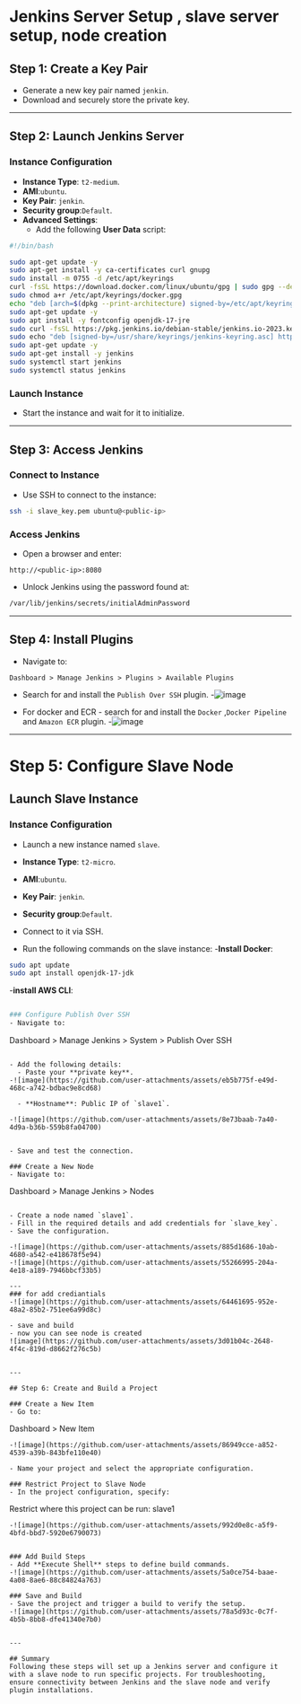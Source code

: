 # Jenkins Server Setup , slave server setup, node creation

## Step 1: Create a Key Pair
- Generate a new key pair named `jenkin`.
- Download and securely store the private key.

---

## Step 2: Launch Jenkins Server

### Instance Configuration
- **Instance Type**: `t2-medium`.
- **AMI**:`ubuntu`.
- **Key Pair**: `jenkin`.
- **Security group**:`Default`.
- **Advanced Settings**:
  - Add the following **User Data** script:

```bash
#!/bin/bash

sudo apt-get update -y
sudo apt-get install -y ca-certificates curl gnupg
sudo install -m 0755 -d /etc/apt/keyrings
curl -fsSL https://download.docker.com/linux/ubuntu/gpg | sudo gpg --dearmor -o /etc/apt/keyrings/docker.gpg
sudo chmod a+r /etc/apt/keyrings/docker.gpg
echo "deb [arch=$(dpkg --print-architecture) signed-by=/etc/apt/keyrings/docker.gpg] https://download.docker.com/linux/ubuntu $(. /etc/os-release && echo $VERSION_CODENAME) stable" | sudo tee /etc/apt/sources.list.d/docker.list > /dev/null
sudo apt-get update -y
sudo apt install -y fontconfig openjdk-17-jre
sudo curl -fsSL https://pkg.jenkins.io/debian-stable/jenkins.io-2023.key | sudo tee /usr/share/keyrings/jenkins-keyring.asc > /dev/null
sudo echo "deb [signed-by=/usr/share/keyrings/jenkins-keyring.asc] https://pkg.jenkins.io/debian-stable binary/" | sudo tee /etc/apt/sources.list.d/jenkins.list > /dev/null
sudo apt-get update -y
sudo apt-get install -y jenkins
sudo systemctl start jenkins
sudo systemctl status jenkins
```

### Launch Instance
- Start the instance and wait for it to initialize.

---

## Step 3: Access Jenkins

### Connect to Instance
- Use SSH to connect to the instance:

```bash
ssh -i slave_key.pem ubuntu@<public-ip>
```

### Access Jenkins
- Open a browser and enter:

```
http://<public-ip>:8080
```

- Unlock Jenkins using the password found at:

```bash
/var/lib/jenkins/secrets/initialAdminPassword
```

---

## Step 4: Install Plugins
- Navigate to:

```
Dashboard > Manage Jenkins > Plugins > Available Plugins
```

- Search for and install the `Publish Over SSH` plugin.
-![image](https://github.com/user-attachments/assets/db677545-2a70-4857-ad76-c28a027e6cac)

- For docker and ECR - search for and install the `Docker` ,`Docker Pipeline` and `Amazon ECR` plugin.
-![image](https://github.com/user-attachments/assets/6f160d38-35ff-4f87-8d84-b2e7ca3f4bdc)



---

# Step 5: Configure Slave Node

## Launch Slave Instance

### Instance Configuration

- Launch a new instance named `slave`.
- **Instance Type**: `t2-micro`.
- **AMI**:`ubuntu`.
- **Key Pair**: `jenkin`.
- **Security group**:`Default`.


- Connect to it via SSH.
- Run the following commands on the slave instance:
-**Install Docker**:
  
```bash
sudo apt update
sudo apt install openjdk-17-jdk
```
-**install AWS CLI**:

```bash

### Configure Publish Over SSH
- Navigate to:

```
Dashboard > Manage Jenkins > System > Publish Over SSH
```

- Add the following details:
  - Paste your **private key**.
-![image](https://github.com/user-attachments/assets/eb5b775f-e49d-468c-a742-bdbac9e8cd68)

  - **Hostname**: Public IP of `slave1`.

-![image](https://github.com/user-attachments/assets/8e73baab-7a40-4d9a-b36b-559b8fa04700)


- Save and test the connection.

### Create a New Node
- Navigate to:

```
Dashboard > Manage Jenkins > Nodes
```

- Create a node named `slave1`.
- Fill in the required details and add credentials for `slave_key`.
- Save the configuration.

-![image](https://github.com/user-attachments/assets/885d1686-10ab-4680-a542-e418678f5e94)
-![image](https://github.com/user-attachments/assets/55266995-204a-4e18-a189-7946bbcf33b5)

---
### for add crediantials
-![image](https://github.com/user-attachments/assets/64461695-952e-48a2-85b2-751ee6a99d8c)

- save and build
- now you can see node is created
![image](https://github.com/user-attachments/assets/3d01b04c-2648-4f4c-819d-d8662f276c5b)


---

## Step 6: Create and Build a Project

### Create a New Item
- Go to:

```
Dashboard > New Item
```
-![image](https://github.com/user-attachments/assets/86949cce-a852-4539-a39b-843bfe110e40)

- Name your project and select the appropriate configuration.

### Restrict Project to Slave Node
- In the project configuration, specify:

```
Restrict where this project can be run: slave1
```
-![image](https://github.com/user-attachments/assets/992d0e8c-a5f9-4bfd-bbd7-5920e6790073)


### Add Build Steps
- Add **Execute Shell** steps to define build commands.
-![image](https://github.com/user-attachments/assets/5a0ce754-baae-4a08-8ae6-88c84824a763)

### Save and Build
- Save the project and trigger a build to verify the setup.
-![image](https://github.com/user-attachments/assets/78a5d93c-0c7f-4b5b-8bb8-dfe41340e7b0)


---

## Summary
Following these steps will set up a Jenkins server and configure it with a slave node to run specific projects. For troubleshooting, ensure connectivity between Jenkins and the slave node and verify plugin installations.
